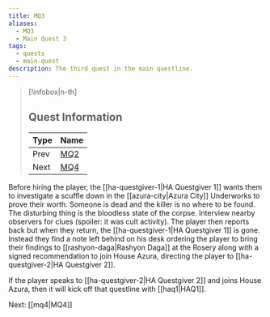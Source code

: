 ```yaml
---
title: MQ3
aliases:
  - MQ3
  - Main Quest 3
tags:
  - quests
  - main-quest
description: The third quest in the main questline.
---
```

> [!infobox|n-th]
> 
> ## Quest Information
> 
> | Type | Name |
> | --- | --- |
> | Prev | [MQ2](mq2.md) |
> | Next | [MQ4](mq4.md) |

Before hiring the player, the [[ha-questgiver-1|HA Questgiver 1]] wants them to investigate a scuffle down in the [[azura-city|Azura City]] Underworks to prove their worth. Someone is dead and the killer is no where to be found. The disturbing thing is the bloodless state of the corpse. Interview nearby observers for clues (spoiler: it was cult activity). The player then reports back but when they return, the [[ha-questgiver-1|HA Questgiver 1]] is gone. Instead they find a note left behind on his desk ordering the player to bring their findings to [[rashyon-daga|Rashyon Daga]] at the Rosery along with a signed recommendation to join House Azura, directing the player to [[ha-questgiver-2|HA Questgiver 2]].

If the player speaks to [[ha-questgiver-2|HA Questgiver 2]] and joins House Azura, then it will kick off that questline with [[haq1|HAQ1]].

Next: [[mq4|MQ4]]